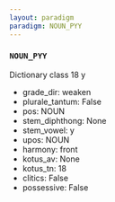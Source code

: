 ```yaml
---
layout: paradigm
paradigm: NOUN_PYY
---
```

### ` NOUN_PYY `

Dictionary class 18 y
* grade_dir: weaken
* plurale_tantum: False
* pos: NOUN
* stem_diphthong: None
* stem_vowel: y
* upos: NOUN
* harmony: front
* kotus_av: None
* kotus_tn: 18
* clitics: False
* possessive: False
